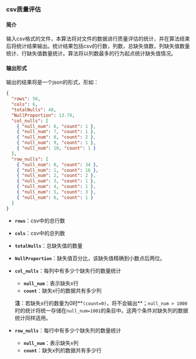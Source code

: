 ### csv质量评估

#### **简介**

​	输入csv格式的文件，本算法将对文件的数据进行质量评估的统计，并在算法结束后将统计结果输出。统计结果包括csv的行数，列数，总缺失值数，列缺失值数量统计、行缺失值数量统计。算法将以列数最多的行为起点统计缺失值情况。



#### 输出形式

输出的结果将是一个json的形式，形如：

```json
{
  "rows": 58,
  "cols": 6,
  "totalNulls": 48,
  "NullProportion": 13.79,
  "col_nulls": [
    { "null_num": 6, "count": 1 },
    { "null_num": 7, "count": 1 },
    { "null_num": 8, "count": 2 },
    { "null_num": 9, "count": 1 },
    { "null_num": 10, "count": 1 }
  ],
  "row_nulls": [
    { "null_num": 0, "count": 34 },
    { "null_num": 1, "count": 16 },
    { "null_num": 2, "count": 2 },
    { "null_num": 3, "count": 1 },
    { "null_num": 4, "count": 1 },
    { "null_num": 5, "count": 3 },
    { "null_num": 6, "count": 1 }
  ]
}

```

- **`rows`**：csv中的总行数

- **`cols`**：csv中的总列数

- **`totalNulls`**：总缺失值的数量

- **`NullProportion`**：缺失值百分比，该缺失值精确到小数点后两位。

- **`col_nulls`**：每列中有多少个缺失行的数量统计

  - **`null_num`**：表示缺失x行
  - **`count`**：缺失x行的数据共有多少列

  **注**：若缺失x行的数量为0时**`(count=0)`，将不会输出**；`null_num > 1000` 时的统计将统一存储在`null_num=1001`的条目中。这两个条件对缺失列的数据统计同样适用。

- **`row_nulls`**：每行中有多少个缺失列的数量统计

  - **`null_num`**：表示缺失x列
  - **`count`**：缺失x列的数据共有多少行

